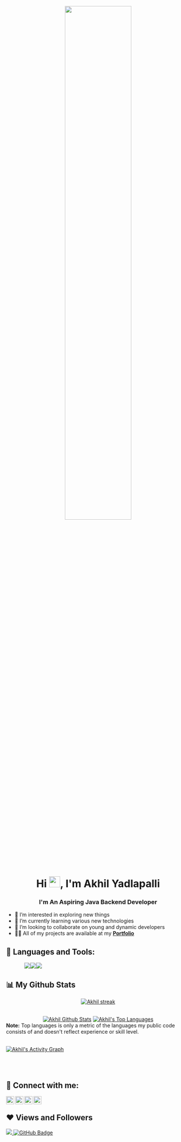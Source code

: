 <div align="center"> 
<img align="center" style="border-radius:10%" width="60%" height="60%" src="https://www.wingstechsolutions.com/wp-content/uploads/2022/03/full-stack-development.gif" height="175px"/>
</div>

<h1 align="center">Hi <img src="https://raw.githubusercontent.com/MartinHeinz/MartinHeinz/master/wave.gif" width="30px">, I'm Akhil Yadlapalli</h1>
<h3 align="center">I'm An Aspiring Java Backend Developer</h3>








- 👀 I’m interested in exploring new things
- 🌱 I’m currently learning various new technologies
- 💞️ I’m looking to collaborate on young and dynamic developers
- 👨‍💻 All of my projects are available at my **[Portfolio](https://akhil.github.io/)**

## 🚀 Languages and Tools:


<div align="center" style="display:flex; flex-wrap:wrap justify-content:center; align-items: center; width:80%; margin:auto;">
    <a href="https://developer.mozilla.org/en-US/docs/Web/JavaScript" target="_blank"> <img src="https://img.icons8.com/color/48/000000/javascript.png"/> </a> 
    <a href="https://www.w3.org/html/" target="_blank"> <img src="https://img.icons8.com/color/48/000000/html-5.png"/> </a> 
    <a href="https://www.w3schools.com/css/" target="_blank"> <img src="https://img.icons8.com/color/48/000000/css3.png"/> </a>
    </div>

## 📊 My Github Stats

<p align="center">
    <a href="https://github.com/Akhiltop/github-readme-streak-stats">
        <img title="🔥 Get streak stats for your profile at git.io/streak-stats" alt="Akhil streak" src="https://github-readme-streak-stats.herokuapp.com/?user=Akhiltop&theme=black-ice&hide_border=true&stroke=0000&background=060A0CD0"/>
    </a>
   
</p>
<div align="center"> 
  <br/>
    <a href="https://github.com/Akhiltop/github-readme-stats"><img alt="Akhil Github Stats" src="https://github-readme-stats.vercel.app/api?username=Akhiltop&show_icons=true&count_private=true&theme=react&hide_border=true&bg_color=0D1117" /></a>
  <a href="https://github.com/Akhiltop/github-readme-stats"><img alt="Akhil's Top Languages" src="https://github-readme-stats.vercel.app/api/top-langs/?username=Akhiltop&langs_count=8&count_private=true&layout=compact&theme=react&hide_border=true&bg_color=0D1117" /></a>
  <br/>
</div>
  <b>Note:</b> Top languages is only a metric of the languages my public code consists of and doesn't reflect experience or skill level.


<br/>
<br/>

<a href="https://github.com/Akhiltop/github-readme-activity-graph"><img alt="Akhil's Activity Graph" src="https://activity-graph.herokuapp.com/graph?username=Akhiltop&bg_color=0D1117&color=5BCDEC&line=5BCDEC&point=FFFFFF&hide_border=true" /></a>

<br/>
<br/>






<!---
Akhiltop/Akhiltop is a ✨ special ✨ repository because its `README.md` (this file) appears on your GitHub profile.
You can click the Preview link to take a look at your changes.
--->

## 🚀 Connect with me:

<a href="https://www.instagram.com/yadlapalliakhil/">
      <img
        align="left"
        alt="Akhil's Instagram"
        width="22px"
        src="https://raw.githubusercontent.com/hussainweb/hussainweb/main/icons/instagram.png"
      />
    </a>
    <a href="https://discordapp.com/users/akhil007#0075">
      <img
        align="left"
        alt="Akhil's Discord"
        width="22px"
        src="https://raw.githubusercontent.com/peterthehan/peterthehan/master/assets/discord.svg"
      />
    </a>
    <a href="https://twitter.com/yadlapalliakhi1">
      <img
        align="left"
        alt="Akhil | Twitter"
        width="22px"
        src="https://raw.githubusercontent.com/peterthehan/peterthehan/master/assets/twitter.svg"
      />
    </a>
    <a href="https://www.linkedin.com/in/akhil-yadlapalli/">
      <img
        align="left"
        alt="Akhil's LinkedIN"
        width="22px"
        src="https://raw.githubusercontent.com/peterthehan/peterthehan/master/assets/linkedin.svg"
      />
    </a>
<br>
  

## ❤ Views and Followers
<a href="https://github.com/Akhiltop/github-profile-views-counter">
    <img src="https://komarev.com/ghpvc/?username=Akhiltop">
</a>
<a href="https://github.com/Akhiltop?tab=followers"><img src="https://img.shields.io/github/followers/Akhiltop?label=Followers&style=social" alt="GitHub Badge"></a>


